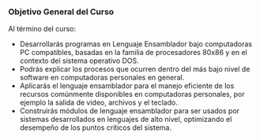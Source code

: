 ### Objetivo General del Curso

Al término del curso:

*   Desarrollarás programas en Lenguaje Ensamblador bajo computadoras PC compatibles, basadas en la familia de procesadores 80x86 y en el contexto del sistema operativo DOS.
*   Podrás explicar los procesos que ocurren dentro del más bajo nivel de software en computadoras personales en general.
*   Aplicarás el lenguaje ensamblador para el manejo eficiente de los recursos comúnmente disponibles en computadoras personales, por ejemplo la salida de video, archivos y el teclado.
*   Construirás módulos de lenguaje ensamblador para ser usados por sistemas desarrollados en lenguajes de alto nivel, optimizando el desempeño de los puntos críticos del sistema.